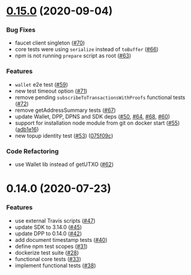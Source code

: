 # [0.15.0](https://github.com/dashevo/plaform-test-suite/compare/v0.14.0...v0.15.0) (2020-09-04)


### Bug Fixes

* faucet client singleton ([#70](https://github.com/dashevo/plaform-test-suite/issues/70))
* core tests were using `serialize` instead of `toBuffer` ([#66](https://github.com/dashevo/plaform-test-suite/issues/66))
* npm is not running `prepare` script as root ([#63](https://github.com/dashevo/plaform-test-suite/issues/63))


### Features

* `wallet` e2e test ([#59](https://github.com/dashevo/plaform-test-suite/issues/59))
* new test timeout option ([#71](https://github.com/dashevo/plaform-test-suite/issues/71))
* remove pending `subscribeToTransactionsWithProofs` functional tests ([#72](https://github.com/dashevo/plaform-test-suite/issues/72))
* remove getAddressSummary tests ([#67](https://github.com/dashevo/plaform-test-suite/issues/67))
* update Wallet, DPP, DPNS and SDK deps ([#50](https://github.com/dashevo/plaform-test-suite/issues/50), [#64](https://github.com/dashevo/plaform-test-suite/issues/64), [#68](https://github.com/dashevo/plaform-test-suite/issues/68), [#60](https://github.com/dashevo/plaform-test-suite/issues/60))
* support for installation node module from git on docker start ([#55](https://github.com/dashevo/plaform-test-suite/issues/55)) ([adb1e16](https://github.com/dashevo/plaform-test-suite/commit/adb1e1672a0288672b2eaef0bf9effc9212b50ad))
* new topup identity test ([#53](https://github.com/dashevo/plaform-test-suite/issues/53)) ([075f09c](https://github.com/dashevo/plaform-test-suite/commit/075f09cb211fcda45aff2c75a2222e735f9eab49))


### Code Refactoring

* use Wallet lib instead of getUTXO ([#62](https://github.com/dashevo/plaform-test-suite/issues/62))



# 0.14.0 (2020-07-23)


### Features

* use external Travis scripts ([#47](https://github.com/dashevo/plaform-test-suite/issues/47))
* update SDK to 3.14.0 ([#45](https://github.com/dashevo/plaform-test-suite/issues/45))
* update DPP to 0.14.0 ([#42](https://github.com/dashevo/plaform-test-suite/issues/42))
* add document timestamp tests ([#40](https://github.com/dashevo/plaform-test-suite/issues/40))
* define npm test scopes ([#31](https://github.com/dashevo/plaform-test-suite/issues/31))
* dockerize test suite ([#28](https://github.com/dashevo/plaform-test-suite/issues/28))
* functional core tests ([#33](https://github.com/dashevo/plaform-test-suite/issues/33))
* implement functional tests ([#38](https://github.com/dashevo/plaform-test-suite/issues/38))
